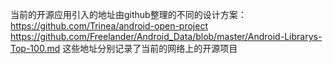 当前的开源应用引入的地址由github整理的不同的设计方案：
      https://github.com/Trinea/android-open-project
      https://github.com/Freelander/Android_Data/blob/master/Android-Librarys-Top-100.md
      这些地址分别记录了当前的网络上的开源项目
